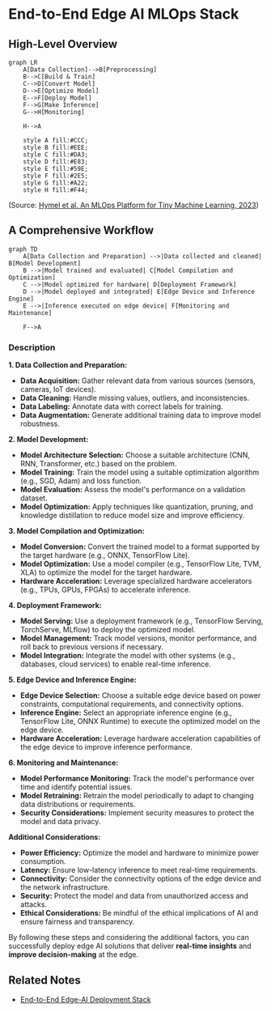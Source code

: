 # End-to-End Edge AI MLOps Stack

## High-Level Overview

```mermaid
graph LR
	A[Data Collection]-->B[Preprocessing]
	B-->C[Build & Train]
	C-->D[Convert Model]
	D-->E[Optimize Model]
	E-->F[Deploy Model]
	F-->G[Make Inference]
	G-->H[Monitoring]
	
	H-->A
	
	style A fill:#CCC;
	style B fill:#EEE;
	style C fill:#DA3;
	style D fill:#E83;
	style E fill:#59E;
	style F fill:#2E5;
	style G fill:#A22;
	style H fill:#F44;
```
(Source: [Hymel et al. An MLOps Platform for Tiny Machine Learning, 2023](https://arxiv.org/abs/2212.03332)) 

## A Comprehensive Workflow

```mermaid
graph TD
    A[Data Collection and Preparation] -->|Data collected and cleaned| B[Model Development]
    B -->|Model trained and evaluated| C[Model Compilation and Optimization]
    C -->|Model optimized for hardware| D[Deployment Framework]
    D -->|Model deployed and integrated| E[Edge Device and Inference Engine]
    E -->|Inference executed on edge device| F[Monitoring and Maintenance]

    F-->A
```
### Description

**1. Data Collection and Preparation:**
   * **Data Acquisition:** Gather relevant data from various sources (sensors, cameras, IoT devices).
   * **Data Cleaning:** Handle missing values, outliers, and inconsistencies.
   * **Data Labeling:** Annotate data with correct labels for training.
   * **Data Augmentation:** Generate additional training data to improve model robustness.

**2. Model Development:**
   * **Model Architecture Selection:** Choose a suitable architecture (CNN, RNN, Transformer, etc.) based on the problem.
   * **Model Training:** Train the model using a suitable optimization algorithm (e.g., SGD, Adam) and loss function.
   * **Model Evaluation:** Assess the model's performance on a validation dataset.
   * **Model Optimization:** Apply techniques like quantization, pruning, and knowledge distillation to reduce model size and improve efficiency.

**3. Model Compilation and Optimization:**
   * **Model Conversion:** Convert the trained model to a format supported by the target hardware (e.g., ONNX, TensorFlow Lite).
   * **Model Optimization:** Use a model compiler (e.g., TensorFlow Lite, TVM, XLA) to optimize the model for the target hardware.
   * **Hardware Acceleration:** Leverage specialized hardware accelerators (e.g., TPUs, GPUs, FPGAs) to accelerate inference.

**4. Deployment Framework:**
   * **Model Serving:** Use a deployment framework (e.g., TensorFlow Serving, TorchServe, MLflow) to deploy the optimized model.
   * **Model Management:** Track model versions, monitor performance, and roll back to previous versions if necessary.
   * **Model Integration:** Integrate the model with other systems (e.g., databases, cloud services) to enable real-time inference.

**5. Edge Device and Inference Engine:**
   * **Edge Device Selection:** Choose a suitable edge device based on power constraints, computational requirements, and connectivity options.
   * **Inference Engine:** Select an appropriate inference engine (e.g., TensorFlow Lite, ONNX Runtime) to execute the optimized model on the edge device.
   * **Hardware Acceleration:** Leverage hardware acceleration capabilities of the edge device to improve inference performance.

**6. Monitoring and Maintenance:**
   * **Model Performance Monitoring:** Track the model's performance over time and identify potential issues.
   * **Model Retraining:** Retrain the model periodically to adapt to changing data distributions or requirements.
   * **Security Considerations:** Implement security measures to protect the model and data privacy.

**Additional Considerations:**

* **Power Efficiency:** Optimize the model and hardware to minimize power consumption.
* **Latency:** Ensure low-latency inference to meet real-time requirements.
* **Connectivity:** Consider the connectivity options of the edge device and the network infrastructure.
* **Security:** Protect the model and data from unauthorized access and attacks.
* **Ethical Considerations:** Be mindful of the ethical implications of AI and ensure fairness and transparency.

By following these steps and considering the additional factors, you can successfully deploy edge AI solutions that deliver **real-time insights** and **improve decision-making** at the edge.


## Related Notes
- [End-to-End Edge-AI Deployment Stack](../deployment/end-to-end-edge-ai-deployment-stack.md)
